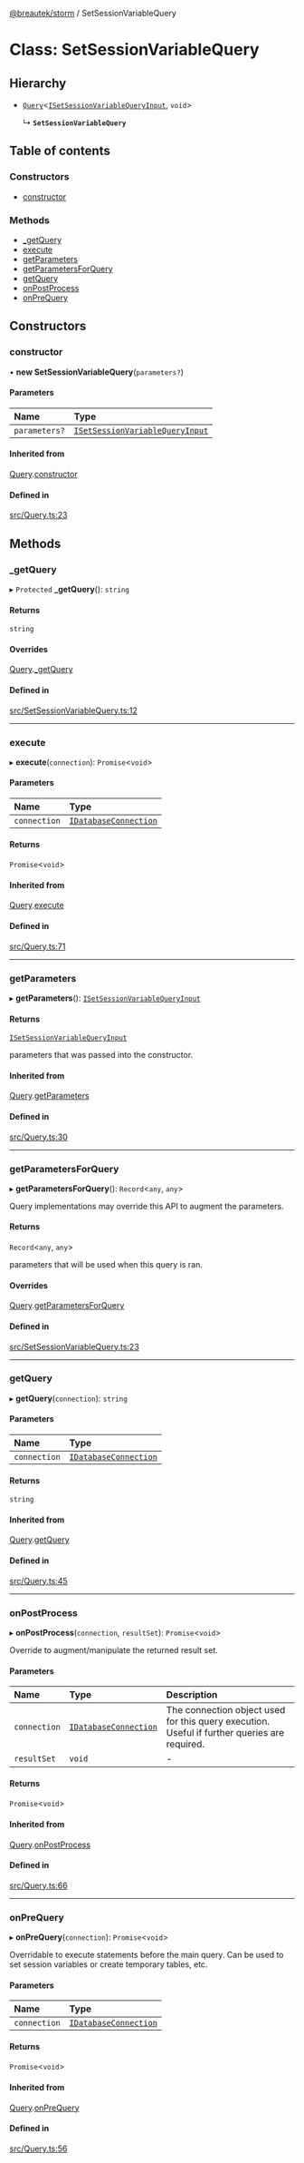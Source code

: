 [@breautek/storm](../README.md) / SetSessionVariableQuery

# Class: SetSessionVariableQuery

## Hierarchy

- [`Query`](Query.md)<[`ISetSessionVariableQueryInput`](../interfaces/ISetSessionVariableQueryInput.md), `void`\>

  ↳ **`SetSessionVariableQuery`**

## Table of contents

### Constructors

- [constructor](SetSessionVariableQuery.md#constructor)

### Methods

- [\_getQuery](SetSessionVariableQuery.md#_getquery)
- [execute](SetSessionVariableQuery.md#execute)
- [getParameters](SetSessionVariableQuery.md#getparameters)
- [getParametersForQuery](SetSessionVariableQuery.md#getparametersforquery)
- [getQuery](SetSessionVariableQuery.md#getquery)
- [onPostProcess](SetSessionVariableQuery.md#onpostprocess)
- [onPreQuery](SetSessionVariableQuery.md#onprequery)

## Constructors

### constructor

• **new SetSessionVariableQuery**(`parameters?`)

#### Parameters

| Name | Type |
| :------ | :------ |
| `parameters?` | [`ISetSessionVariableQueryInput`](../interfaces/ISetSessionVariableQueryInput.md) |

#### Inherited from

[Query](Query.md).[constructor](Query.md#constructor)

#### Defined in

[src/Query.ts:23](https://github.com/breautek/storm/blob/3748147/src/Query.ts#L23)

## Methods

### \_getQuery

▸ `Protected` **_getQuery**(): `string`

#### Returns

`string`

#### Overrides

[Query](Query.md).[_getQuery](Query.md#_getquery)

#### Defined in

[src/SetSessionVariableQuery.ts:12](https://github.com/breautek/storm/blob/3748147/src/SetSessionVariableQuery.ts#L12)

___

### execute

▸ **execute**(`connection`): `Promise`<`void`\>

#### Parameters

| Name | Type |
| :------ | :------ |
| `connection` | [`IDatabaseConnection`](../interfaces/IDatabaseConnection.md) |

#### Returns

`Promise`<`void`\>

#### Inherited from

[Query](Query.md).[execute](Query.md#execute)

#### Defined in

[src/Query.ts:71](https://github.com/breautek/storm/blob/3748147/src/Query.ts#L71)

___

### getParameters

▸ **getParameters**(): [`ISetSessionVariableQueryInput`](../interfaces/ISetSessionVariableQueryInput.md)

#### Returns

[`ISetSessionVariableQueryInput`](../interfaces/ISetSessionVariableQueryInput.md)

parameters that was passed into the constructor.

#### Inherited from

[Query](Query.md).[getParameters](Query.md#getparameters)

#### Defined in

[src/Query.ts:30](https://github.com/breautek/storm/blob/3748147/src/Query.ts#L30)

___

### getParametersForQuery

▸ **getParametersForQuery**(): `Record`<`any`, `any`\>

Query implementations may override this API to augment the parameters.

#### Returns

`Record`<`any`, `any`\>

parameters that will be used when this query is ran.

#### Overrides

[Query](Query.md).[getParametersForQuery](Query.md#getparametersforquery)

#### Defined in

[src/SetSessionVariableQuery.ts:23](https://github.com/breautek/storm/blob/3748147/src/SetSessionVariableQuery.ts#L23)

___

### getQuery

▸ **getQuery**(`connection`): `string`

#### Parameters

| Name | Type |
| :------ | :------ |
| `connection` | [`IDatabaseConnection`](../interfaces/IDatabaseConnection.md) |

#### Returns

`string`

#### Inherited from

[Query](Query.md).[getQuery](Query.md#getquery)

#### Defined in

[src/Query.ts:45](https://github.com/breautek/storm/blob/3748147/src/Query.ts#L45)

___

### onPostProcess

▸ **onPostProcess**(`connection`, `resultSet`): `Promise`<`void`\>

Override to augment/manipulate the returned result set.

#### Parameters

| Name | Type | Description |
| :------ | :------ | :------ |
| `connection` | [`IDatabaseConnection`](../interfaces/IDatabaseConnection.md) | The connection object used for this query execution. Useful if further queries are required. |
| `resultSet` | `void` | - |

#### Returns

`Promise`<`void`\>

#### Inherited from

[Query](Query.md).[onPostProcess](Query.md#onpostprocess)

#### Defined in

[src/Query.ts:66](https://github.com/breautek/storm/blob/3748147/src/Query.ts#L66)

___

### onPreQuery

▸ **onPreQuery**(`connection`): `Promise`<`void`\>

Overridable to execute statements before the main query.
Can be used to set session variables or create temporary tables, etc.

#### Parameters

| Name | Type |
| :------ | :------ |
| `connection` | [`IDatabaseConnection`](../interfaces/IDatabaseConnection.md) |

#### Returns

`Promise`<`void`\>

#### Inherited from

[Query](Query.md).[onPreQuery](Query.md#onprequery)

#### Defined in

[src/Query.ts:56](https://github.com/breautek/storm/blob/3748147/src/Query.ts#L56)

